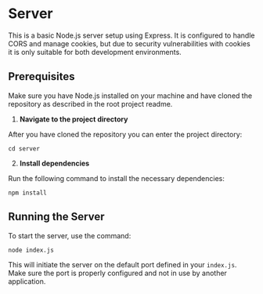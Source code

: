 # Server

This is a basic Node.js server setup using Express. It is configured to handle CORS and manage cookies, but due to security vulnerabilities with cookies it is only suitable for both development environments.

## Prerequisites

Make sure you have Node.js installed on your machine and have cloned the repository as described in the root project readme.

1. **Navigate to the project directory**

After you have cloned the repository you can enter the project directory:

```shell
cd server
```


2. **Install dependencies**

Run the following command to install the necessary dependencies:

```shell
npm install
```

## Running the Server

To start the server, use the command:

```shell
node index.js

```
This will initiate the server on the default port defined in your `index.js`. Make sure the port is properly configured and not in use by another application.


